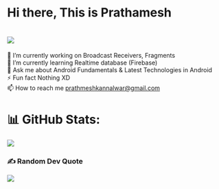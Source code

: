 # Hi there, This is Prathamesh 
# [![](https://visitcount.itsvg.in/api?id=prathmeshkannalwar&icon=6&color=3)](https://visitcount.itsvg.in)
🔭 I’m currently working on Broadcast Receivers, Fragments<br>🌱 I’m currently learning Realtime database (Firebase)<br>💬 Ask me about Android Fundamentals & Latest Technologies in Android<br>⚡ Fun fact Nothing XD<br>📫 How to reach me prathmeshkannalwar@gmail.com

# 📊 GitHub Stats:
![](https://github-readme-stats.vercel.app/api?username=prathmeshkannalwar&theme=radical&hide_border=false&include_all_commits=true&count_private=false)<br/>

### ✍️ Random Dev Quote
![](https://quotes-github-readme.vercel.app/api?type=horizontal&theme=radical)

<!-- Proudly created with GPRM ( https://gprm.itsvg.in ) -->
